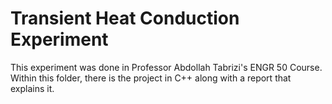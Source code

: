 # Transient Heat Conduction Experiment

This experiment was done in Professor Abdollah Tabrizi's ENGR 50 Course. Within this folder, there is the project in C++ along with a report that explains it.
